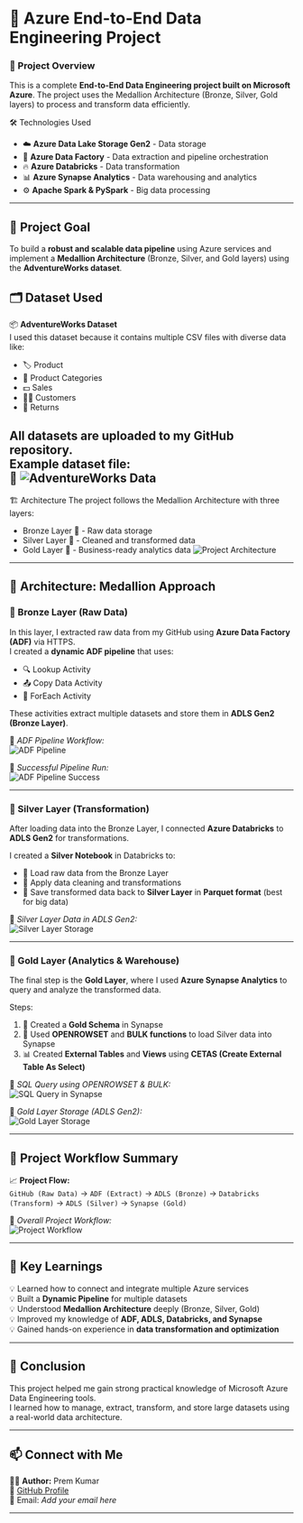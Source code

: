 # 🚀 Azure End-to-End Data Engineering Project  

### 📘 Project Overview  
This is a complete **End-to-End Data Engineering project built on Microsoft Azure**. The project uses the Medallion Architecture (Bronze, Silver, Gold layers) to process and transform data efficiently.

🛠️ Technologies Used

- ☁️ **Azure Data Lake Storage Gen2** - Data storage
- 🧩 **Azure Data Factory** - Data extraction and pipeline orchestration
- 🔥 **Azure Databricks** - Data transformation
- 📊 **Azure Synapse Analytics** - Data warehousing and analytics
- ⚙️ **Apache Spark & PySpark** - Big data processing
---

## 🎯 Project Goal  
To build a **robust and scalable data pipeline** using Azure services and implement a **Medallion Architecture** (Bronze, Silver, and Gold layers) using the **AdventureWorks dataset**.


## 🗂️ Dataset Used  
📦 **AdventureWorks Dataset**  
I used this dataset because it contains multiple CSV files with diverse data like:  
- 🏷️ Product  
- 📁 Product Categories  
- 💵 Sales  
- 🙍‍♂️ Customers  
- 🔄 Returns  

All datasets are uploaded to my GitHub repository.  
Example dataset file:  
📎 ![AdventureWorks Data](https://github.com/Premkumar9799817360/AdventureWork_DataEngineering_Project/tree/main/Data)
---
🏗️ Architecture
The project follows the Medallion Architecture with three layers:

- Bronze Layer 🥉 - Raw data storage
- Silver Layer 🥈 - Cleaned and transformed data
- Gold Layer 🥇 - Business-ready analytics data
![Project Architecture](Premkumar9799817360/AdventureWork_DataEngineering_Project/blob/main/Project%20Image/Project%20Architecture.png)
---

## 🧩 Architecture: Medallion Approach  

### 🥉 Bronze Layer (Raw Data)
In this layer, I extracted raw data from my GitHub using **Azure Data Factory (ADF)** via HTTPS.  
I created a **dynamic ADF pipeline** that uses:  
- 🔍 Lookup Activity  
- 📤 Copy Data Activity  
- 🔁 ForEach Activity  

These activities extract multiple datasets and store them in **ADLS Gen2 (Bronze Layer)**.

📸 *ADF Pipeline Workflow:*  
![ADF Pipeline](Premkumar9799817360/AdventureWork_DataEngineering_Project/refs/heads/main/Images/adf_pipeline.png)

📸 *Successful Pipeline Run:*  
![ADF Pipeline Success](Premkumar9799817360/AdventureWork_DataEngineering_Project/refs/heads/main/Images/adf_pipeline_success.png)

---

### 🥈 Silver Layer (Transformation)
After loading data into the Bronze Layer, I connected **Azure Databricks** to **ADLS Gen2** for transformations.

I created a **Silver Notebook** in Databricks to:  
- 🧮 Load raw data from the Bronze Layer  
- 🧹 Apply data cleaning and transformations  
- 💾 Save transformed data back to **Silver Layer** in **Parquet format** (best for big data)

📸 *Silver Layer Data in ADLS Gen2:*  
![Silver Layer Storage](Premkumar9799817360/AdventureWork_DataEngineering_Project/refs/heads/main/Images/silver_layer.png)

---

### 🥇 Gold Layer (Analytics & Warehouse)
The final step is the **Gold Layer**, where I used **Azure Synapse Analytics** to query and analyze the transformed data.  

Steps:  
1. 🧱 Created a **Gold Schema** in Synapse  
2. 🔗 Used **OPENROWSET** and **BULK functions** to load Silver data into Synapse  
3. 📊 Created **External Tables** and **Views** using **CETAS (Create External Table As Select)**  

📸 *SQL Query using OPENROWSET & BULK:*  
![SQL Query in Synapse](Premkumar9799817360/AdventureWork_DataEngineering_Project/refs/heads/main/Images/sql_query.png)

📸 *Gold Layer Storage (ADLS Gen2):*  
![Gold Layer Storage](Premkumar9799817360/AdventureWork_DataEngineering_Project/refs/heads/main/Images/gold_layer.png)

---

## 🧱 Project Workflow Summary  

📈 **Project Flow:**  
`GitHub (Raw Data)` → `ADF (Extract)` → `ADLS (Bronze)` → `Databricks (Transform)` → `ADLS (Silver)` → `Synapse (Gold)`  

📸 *Overall Project Workflow:*  
![Project Workflow](Premkumar9799817360/AdventureWork_DataEngineering_Project/refs/heads/main/Images/project_workflow.png)

---

## 🧩 Key Learnings  
💡 Learned how to connect and integrate multiple Azure services  
💡 Built a **Dynamic Pipeline** for multiple datasets  
💡 Understood **Medallion Architecture** deeply (Bronze, Silver, Gold)  
💡 Improved my knowledge of **ADF, ADLS, Databricks, and Synapse**  
💡 Gained hands-on experience in **data transformation and optimization**

---

## 🏁 Conclusion  
This project helped me gain strong practical knowledge of Microsoft Azure Data Engineering tools.  
I learned how to manage, extract, transform, and store large datasets using a real-world data architecture.

---

## 📫 Connect with Me  
👨‍💻 **Author:** Prem Kumar  
🔗 [GitHub Profile](https://github.com/Premkumar9799817360)  
📧 Email: *Add your email here*  

---
